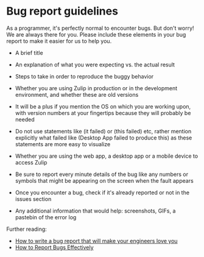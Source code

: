 # Bug report guidelines

As a programmer, it's perfectly normal to encounter bugs.
But don't worry! We are always there for you.
Please include these elements in your bug report to make it easier for us to help you.


* A brief title

* An explanation of what you were expecting vs. the actual result

* Steps to take in order to reproduce the buggy behavior

* Whether you are using Zulip in production or in the development
environment, and whether these are old versions

* It will be a plus if you mention the OS on which you are working upon,
with version numbers at your fingertips because they will probably be needed

* Do not use statements like (it failed) or (this failed) etc, rather mention
explicitly what failed like (Desktop App failed to produce this) as these
statements are more easy to visualize

* Whether you are using the web app, a desktop app or a mobile device
to access Zulip

* Be sure to report every minute details of the bug like any numbers or symbols
that might be appearing on the screen when the fault appears

* Once you encounter a bug, check if it's already reported or not in the
issues section

* Any additional information that would help: screenshots, GIFs, a
pastebin of the error log

Further reading:
* [How to write a bug report that will make your engineers love you](https://testlio.com/blog/the-ideal-bug-report/)
* [How to Report Bugs Effectively](https://www.chiark.greenend.org.uk/~sgtatham/bugs.html)
